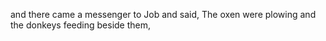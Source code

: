 and there came a messenger to Job and said, The oxen were plowing and the donkeys feeding beside them,
